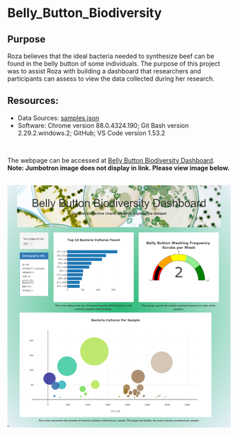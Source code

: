 # Belly_Button_Biodiversity
## Purpose
Roza believes that the ideal bacteria needed to synthesize beef can be found in the belly button of some individuals. The purpose of this project was to assist Roza with building a dashboard that researchers and participants can assess to view the data collected during her research.

## Resources:
- Data Sources: [samples.json](samples.json)
- Software: Chrome version 88.0.4324.190; Git Bash version 2.29.2.windows.2; GitHub; VS Code version 1.53.2
<br>

The webpage can be accessed at [Belly Button Biodiversity Dashboard](https://danig89.github.io/Belly_Button_Biodiversity/).
<br>
<b>Note: Jumbotron image does not display in link. Please view image below.
<br>
<br>
  
![Belly Button Biodiversity](Images/bellybutton_biod.png)
